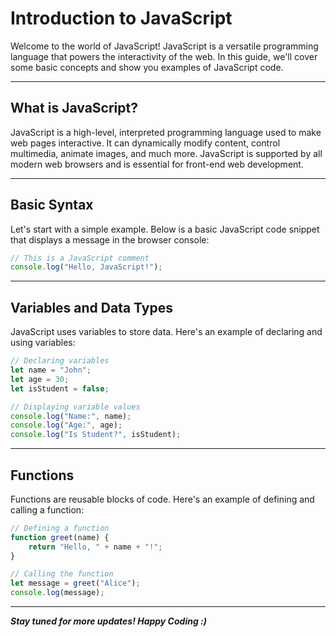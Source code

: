 # Introduction to JavaScript

Welcome to the world of JavaScript! JavaScript is a versatile programming language that powers the interactivity of the web. In this guide, we'll cover some basic concepts and show you examples of JavaScript code.

---

## What is JavaScript?

JavaScript is a high-level, interpreted programming language used to make web pages interactive. It can dynamically modify content, control multimedia, animate images, and much more. JavaScript is supported by all modern web browsers and is essential for front-end web development.

---

## Basic Syntax

Let's start with a simple example. Below is a basic JavaScript code snippet that displays a message in the browser console:

```javascript
// This is a JavaScript comment
console.log("Hello, JavaScript!");
```
---
## Variables and Data Types

JavaScript uses variables to store data. Here's an example of declaring and using variables:

```javascript
// Declaring variables
let name = "John";
let age = 30;
let isStudent = false;

// Displaying variable values
console.log("Name:", name);
console.log("Age:", age);
console.log("Is Student?", isStudent);
```
---


## Functions

Functions are reusable blocks of code. Here's an example of defining and calling a function:

```javascript
// Defining a function
function greet(name) {
    return "Hello, " + name + "!";
}

// Calling the function
let message = greet("Alice");
console.log(message);
```
---
***Stay tuned for more updates! Happy Coding :)***
